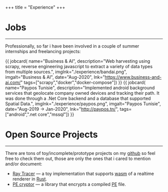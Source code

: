 +++
title = "Experience"
+++
# Jobs
---

Professionally, so far i have been involved in a couple of summer
internships and freelancing projects:

{{ jobcard(
    name="Business & AI",
    description="Web harvesting using scrapy, reverse engineering javascript to 
    extract a variety of data types from multiple sources.",
    imglnk="./experience/bandai.png",
    imgalt="Business & AI",
    date="Aug-2020",
    lnk="https://www.business-and-ai.com/"
    tags=["scrapy","docker","docker-compose"]) 
}}
{{ jobcard(
    name="Paypos Tunisie",
    description="Implemented android background services that geolocate company owned devices and tracking their path.
    It was done through a .Net Core backend and a database that supported Spatial Data.",
    imglnk="./experience/paypos.png",
    imgalt="Paypos Tunisie",
    date="Aug-2019 -> Jan-2020",
    lnk="http://paypos.tn/",
    tags=["android",".net core","mssql"]) 
}}
    
# Open Source Projects
---
There are tons of toy/incomplete/prototype projects on my [github](https://github.com/KiKoS0/) so feel free to check 
them out, those are only the ones that i cared to mention and/or document:
- [Ray Tracer](https://github.com/KiKoS0/ray-tracer) — a toy implementation that supports [wasm](https://webassembly.org/) 
of a realtime renderer in [Rust](https://www.rust-lang.org/).
- [PE cryptor](https://github.com/KiKoS0/Portable-Executable-Encryptor) — a library that encrypts a compiled
 [PE](https://docs.microsoft.com/en-us/windows/win32/debug/pe-format) file.